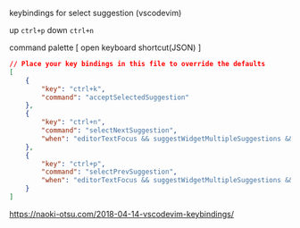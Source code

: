 
keybindings for select suggestion (vscodevim)

up `ctrl+p` down `ctrl+n`


command palette [ open keyboard shortcut(JSON) ]


```json
// Place your key bindings in this file to override the defaults
[
    {
        "key": "ctrl+k",
        "command": "acceptSelectedSuggestion"
    },
    {
        "key": "ctrl+n",
        "command": "selectNextSuggestion",
        "when": "editorTextFocus && suggestWidgetMultipleSuggestions && suggestWidgetVisible"
    },
    {
        "key": "ctrl+p",
        "command": "selectPrevSuggestion",
        "when": "editorTextFocus && suggestWidgetMultipleSuggestions && suggestWidgetVisible"
    }
]
```


https://naoki-otsu.com/2018-04-14-vscodevim-keybindings/
